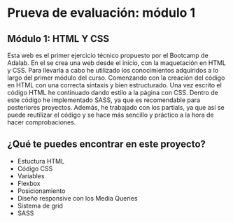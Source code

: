 
# Prueva de evaluación: módulo 1

## Módulo 1: HTML Y CSS

Esta web es el primer ejercicio técnico propuesto por el Bootcamp de Adalab. En el se crea una web desde el inicio, con la maquetación en HTML y CSS. 
Para llevarla a cabo he utilizado los conocimientos adquiridos a lo largo del primer módulo del curso. Comenzando con la creación del código en HTML con una correcta sintaxis y bien estructurado.
Una vez escrito el código HTML he continuado dando estilo a la página con CSS. Dentro de este código he implementado SASS, ya que es recomendable para posteriores proyectos.
Además, he trabajado con los partials, ya que así se puede reutilizar el código y se hace más sencillo y práctico a la hora de hacer comprobaciones.

## ¿Qué te puedes encontrar en este proyecto?

- Estuctura HTML
- Código CSS
- Variables
- Flexbox
- Posicionamiento
- Diseño responsive con los Media Queries
- Sistema de grid
- SASS

